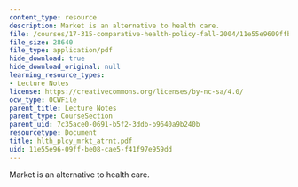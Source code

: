 ```yaml
---
content_type: resource
description: Market is an alternative to health care.
file: /courses/17-315-comparative-health-policy-fall-2004/11e55e9609ffbe08cae5f41f97e959dd_hlth_plcy_mrkt_atrnt.pdf
file_size: 28640
file_type: application/pdf
hide_download: true
hide_download_original: null
learning_resource_types:
- Lecture Notes
license: https://creativecommons.org/licenses/by-nc-sa/4.0/
ocw_type: OCWFile
parent_title: Lecture Notes
parent_type: CourseSection
parent_uid: 7c35ace0-0691-b5f2-3ddb-b9640a9b240b
resourcetype: Document
title: hlth_plcy_mrkt_atrnt.pdf
uid: 11e55e96-09ff-be08-cae5-f41f97e959dd
---
```

Market is an alternative to health care.